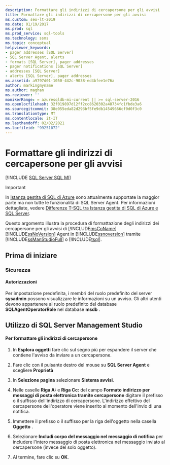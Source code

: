 ```yaml
---
description: Formattare gli indirizzi di cercapersone per gli avvisi
title: Formattare gli indirizzi di cercapersone per gli avvisi
ms.custom: seo-lt-2019
ms.date: 01/19/2017
ms.prod: sql
ms.prod_service: sql-tools
ms.technology: ssms
ms.topic: conceptual
helpviewer_keywords:
- pager addresses [SQL Server]
- SQL Server Agent, alerts
- formats [SQL Server], pager addresses
- pager notifications [SQL Server]
- addresses [SQL Server]
- alerts [SQL Server], pager addresses
ms.assetid: a9797d01-1050-442c-9038-ed4bfee1e76a
author: markingmyname
ms.author: maghan
ms.reviewer: ''
monikerRange: = azuresqldb-mi-current || >= sql-server-2016
ms.openlocfilehash: 32f019897d12ff2cc8620302a48734fc1fbde3a6
ms.sourcegitcommit: 38e055eda82d293bf5fe9db14549666cf0d0f3c0
ms.translationtype: MT
ms.contentlocale: it-IT
ms.lasthandoff: 02/02/2021
ms.locfileid: "99251072"
---
```

# <a name="format-pager-addresses-for-alerts"></a>Formattare gli indirizzi di cercapersone per gli avvisi
[!INCLUDE [SQL Server SQL MI](../../includes/applies-to-version/sql-asdbmi.md)]

> [!IMPORTANT]  
> In [Istanza gestita di SQL di Azure](/azure/sql-database/sql-database-managed-instance) sono attualmente supportate la maggior parte ma non tutte le funzionalità di SQL Server Agent. Per informazioni dettagliate, vedere [Differenze T-SQL tra Istanza gestita di SQL di Azure e SQL Server](/azure/sql-database/sql-database-managed-instance-transact-sql-information#sql-server-agent).

Questo argomento illustra la procedura di formattazione degli indirizzi dei cercapersone per gli avvisi di [!INCLUDE[msCoName](../../includes/msconame_md.md)] [!INCLUDE[ssNoVersion](../../includes/ssnoversion-md.md)] Agent in [!INCLUDE[ssnoversion](../../includes/ssnoversion-md.md)] tramite [!INCLUDE[ssManStudioFull](../../includes/ssmanstudiofull-md.md)] o [!INCLUDE[tsql](../../includes/tsql-md.md)].  
## <a name="before-you-begin"></a><a name="BeforeYouBegin"></a>Prima di iniziare  
  
### <a name="security"></a><a name="Security"></a>Sicurezza  
  
#### <a name="permissions"></a><a name="Permissions"></a>Autorizzazioni  
Per impostazione predefinita, i membri del ruolo predefinito del server **sysadmin** possono visualizzare le informazioni su un avviso. Gli altri utenti devono appartenere al ruolo predefinito del database **SQLAgentOperatorRole** nel database **msdb** .  
  
## <a name="using-sql-server-management-studio"></a><a name="SSMSProcedure"></a>Utilizzo di SQL Server Management Studio  
  
#### <a name="to-format-pager-addresses"></a>Per formattare gli indirizzi di cercapersone  
  
1.  In **Esplora oggetti** fare clic sul segno più per espandere il server che contiene l'avviso da inviare a un cercapersone.  
  
2.  Fare clic con il pulsante destro del mouse su **SQL Server Agent** e scegliere **Proprietà**  
  
3.  In **Selezione pagina** selezionare **Sistema avvisi**.  
  
4.  Nelle caselle **Riga A:** e **Riga Cc:** del campo **Formato indirizzo per messaggi di posta elettronica tramite cercapersone** digitare il prefisso o il suffisso dell'indirizzo di cercapersone. L'indirizzo effettivo del cercapersone dell'operatore viene inserito al momento dell'invio di una notifica.  
  
5.  Immettere il prefisso o il suffisso per la riga dell'oggetto nella casella **Oggetto** .  
  
6.  Selezionare **Includi corpo del messaggio nel messaggio di notifica** per includere l'intero messaggio di posta elettronica nel messaggio inviato al cercapersone (invece del solo oggetto).  
  
7.  Al termine, fare clic su **OK**.  
